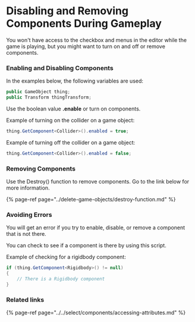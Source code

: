 # Disabling and Removing Components During Gameplay

You won't have access to the checkbox and menus in the editor while the game is playing, but you might want to turn on and off or remove components.

### **Enabling and Disabling Components**

In the examples below, the following variables are used:

```csharp
public GameObject thing;
public Transform thingTransform;
```

Use the boolean value **.enable** or turn on components.

Example of turning on the collider on a game object:

```csharp
thing.GetComponent<Collider>().enabled = true;
```

Example of turning off the collider on a game object:

```csharp
thing.GetComponent<Collider>().enabled = false;
```

### Removing Components

Use the Destroy\(\) function to remove components. Go to the link below for more information.

{% page-ref page="../delete-game-objects/destroy-function.md" %}

### Avoiding Errors

You will get an error if you try to enable, disable, or remove a component that is not there.

You can check to see if a component is there by using this script.

Example of checking for a rigidbody component:

```csharp
if (thing.GetComponent<Rigidbody>() != null)
{
    // There is a Rigidbody component
}
```

### Related links

{% page-ref page="../../select/components/accessing-attributes.md" %}




